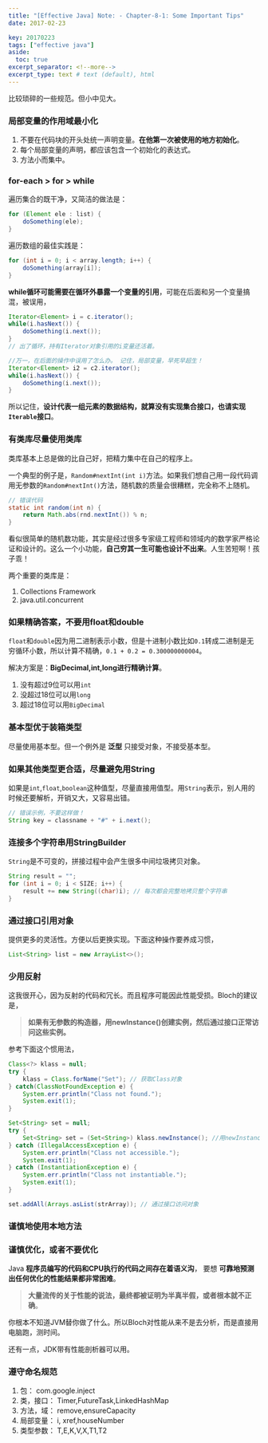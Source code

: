 ```yaml
---
title: "[Effective Java] Note: - Chapter-8-1: Some Important Tips"
date: 2017-02-23

key: 20170223
tags: ["effective java"]
aside:
  toc: true
excerpt_separator: <!--more-->
excerpt_type: text # text (default), html
---
```

比较琐碎的一些规范。但小中见大。
<!--more-->

### 局部变量的作用域最小化
1. 不要在代码块的开头处统一声明变量。**在他第一次被使用的地方初始化**。
2. 每个局部变量的声明，都应该包含一个初始化的表达式。
2. 方法小而集中。

### for-each > for > while
遍历集合的既干净，又简洁的做法是：
```java
for (Element ele : list) {
    doSomething(ele);
}
```

遍历数组的最佳实践是：
```java
for (int i = 0; i < array.length; i++) {
    doSomething(array[i]);
}
```

**while循环可能需要在循环外暴露一个变量的引用**，可能在后面和另一个变量搞混，被误用，
```java
Iterator<Element> i = c.iterator();
while(i.hasNext()) {
    doSomething(i.next());
}
// 出了循环，持有Iterator对象引用的i变量还活着。

//万一，在后面的操作中误用了怎么办。 记住，局部变量，早死早超生！
Iterator<Element> i2 = c2.iterator();
while(i.hasNext()) {
    doSomething(i.next());
}
```

所以记住，**设计代表一组元素的数据结构，就算没有实现集合接口，也请实现`Iterable`接口**。

### 有类库尽量使用类库
类库基本上总是做的比自己好，把精力集中在自己的程序上。

一个典型的例子是，`Random#nextInt(int i)`方法。如果我们想自己用一段代码调用无参数的`Random#nextInt()`方法，随机数的质量会很糟糕，完全称不上随机。
```java
// 错误代码
static int random(int n) {
    return Math.abs(rnd.nextInt()) % n;
}
```
看似很简单的随机数功能，其实是经过很多专家级工程师和领域内的数学家严格论证和设计的。这么一个小功能，**自己穷其一生可能也设计不出来**。人生苦短啊！孩子乖！

两个重要的类库是：
1. Collections Framework
2. java.util.concurrent

### 如果精确答案，不要用float和double
`float`和`double`因为用二进制表示小数，但是十进制小数比如`0.1`转成二进制是无穷循环小数，所以计算不精确，`0.1 + 0.2 = 0.300000000004`。

解决方案是：**BigDecimal,int,long进行精确计算**。
1. 没有超过9位可以用`int`
2. 没超过18位可以用`long`
3. 超过18位可以用`BigDecimal`

### 基本型优于装箱类型
尽量使用基本型。但一个例外是 **泛型** 只接受对象，不接受基本型。

### 如果其他类型更合适，尽量避免用String
如果是`int`,`float`,`boolean`这种值型，尽量直接用值型。用`String`表示，别人用的时候还要解析，开销又大，又容易出错。

```java
// 错误示例，不要这样做！
String key = classname + "#" + i.next();
```

### 连接多个字符串用StringBuilder
`String`是不可变的，拼接过程中会产生很多中间垃圾拷贝对象。
```java
String result = "";
for (int i = 0; i < SIZE; i++) {
    result += new String((char)i); // 每次都会完整地拷贝整个字符串
}
```

### 通过接口引用对象
提供更多的灵活性。方便以后更换实现。下面这种操作要养成习惯，
```java
List<String> list = new ArrayList<>();
```

### 少用反射
这我很开心，因为反射的代码和冗长。而且程序可能因此性能受损。Bloch的建议是，
> **如果有无参数的构造器，用newInstance()创建实例，然后通过接口正常访问这些实例。**

参考下面这个惯用法，
```java
Class<?> klass = null;
try {
    klass = Class.forName("Set"); // 获取Class对象
} catch(ClassNotFoundException e) {
    System.err.println("Class not found.");
    System.exit(1);
}

Set<String> set = null;
try {
    Set<String> set = (Set<String>) klass.newInstance(); //用newInstance()构造实例，赋值给接口
} catch (IllegalAccessException e) {
    System.err.println("Class not accessible.");
    System.exit(1);
} catch (InstantiationException e) {
    System.err.println("Class not instantiable.");
    System.exit(1);
}

set.addAll(Arrays.asList(strArray)); // 通过接口访问对象
```

### 谨慎地使用本地方法

### 谨慎优化，或者不要优化
Java **程序员编写的代码和CPU执行的代码之间存在着语义沟**， 要想 **可靠地预测出任何优化的性能结果都非常困难**。
> **大量流传的关于性能的说法，最终都被证明为半真半假，或者根本就不正确**。

你根本不知道JVM替你做了什么。所以Bloch对性能从来不是去分析，而是直接用电脑跑，测时间。

还有一点，JDK带有性能剖析器可以用。

### 遵守命名规范
1. 包： com.google.inject
2. 类，接口： Timer,FutureTask,LinkedHashMap
3. 方法，域： remove,ensureCapacity
4. 局部变量： i, xref,houseNumber
5. 类型参数： T,E,K,V,X,T1,T2
